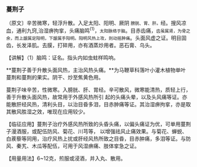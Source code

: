 ### 蔓荆子

（原文〕辛苦微寒，轻浮升散。入足太阳、阳明、厥阴 <small>膀胱、胃、肝。</small>经。搜风凉血，通利九窍,治湿痹拘挛，头痛脑鸣<sup>(1)</sup>，<small>太阳脉络于脑</small>。目赤齿痛，<small>齿虽属肾，为骨之余，而上龈属足阳明，下龈属手阳明。阳明风热上攻，则动摇肿痛</small>。头面风虚之证。明目固齿，长发泽肌。去膜，打碎用，亦有酒蒸炒用者。恶石膏、乌头。

【讲解】（1）脑鸣：证名。指头内如虫蛀样鸣响。

**蔓荆子善于升散头面风热，主治风热头痛。**为马鞭草科落叶小灌木植物单叶蔓荆和蔓荆的果实。阴干、炒至焦黄色用。

蔓荆子味辛苦，性微寒。入膀胱、肝、胃经。辛可散风，微寒能清热，质轻上行，善于升散头面风热，故常用于外感风热所引
起的头痛头晕，以及头风痛等证。亦能散肝经风热，清利头目，以治目昏多泪，目赤肿痛等证。其治湿痹拘挛，亦是取其散风胜湿之效，唯现在应用较少。

【临征应用】蔓荆子治疗外感风热所致的头昏头痛，以偏头痛证为优，可单用蔓荆子漫酒服，或配伍防风、菊花、川芎等，
以增强祛风止痛效果。与菊花、蝉蜕、白蒺藜等同用，治疗风热上扰或肝经风热所致之目昏，目赤肿痛，多泪等证。与防风、秦艽、木瓜等配伍，可用于风湿痹痛、肢体挛急之证。

【用量用法】6~12克，煎服或浸酒，并入丸、散用。	
